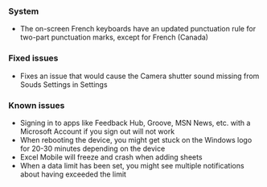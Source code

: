 ### System
- The on-screen French keyboards have an updated punctuation rule for two-part punctuation marks, except for French (Canada)

### Fixed issues
- Fixes an issue that would cause the Camera shutter sound missing from Souds Settings in Settings

### Known issues
- Signing in to apps like Feedback Hub, Groove, MSN News, etc. with a Microsoft Account if you sign out will not work
- When rebooting the device, you might get stuck on the Windows logo for 20-30 minutes depending on the device
- Excel Mobile will freeze and crash when adding sheets
- When a data limit has been set, you might see multiple notifications about having exceeded the limit
